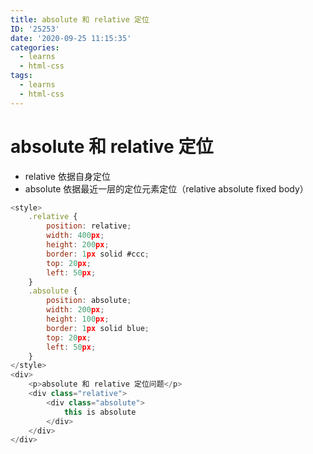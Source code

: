 ```yaml
---
title: absolute 和 relative 定位
ID: '25253'
date: '2020-09-25 11:15:35'
categories:
  - learns
  - html-css
tags:
  - learns
  - html-css
---
```


# absolute 和 relative 定位

- relative 依据自身定位
- absolute 依据最近一层的定位元素定位（relative absolute fixed body）

``` js 
<style>
    .relative {
        position: relative;
        width: 400px;
        height: 200px;
        border: 1px solid #ccc;
        top: 20px;
        left: 50px;
    }
    .absolute {
        position: absolute;
        width: 200px;
        height: 100px;
        border: 1px solid blue;
        top: 20px;
        left: 50px;
    }
</style>
<div>
    <p>absolute 和 relative 定位问题</p>
    <div class="relative">
        <div class="absolute">
            this is absolute
        </div>
    </div>
</div>
```
 
 
